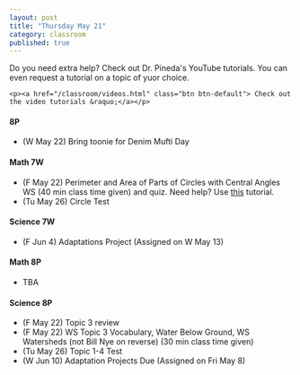```yaml
---
layout: post
title: "Thursday May 21"
category: classroom
published: true
---
```

<div class="alert alert-success" role="alert">
	<p>Do you need extra help? Check out Dr. Pineda's YouTube tutorials. You can even request a tutorial on a topic of yuor choice.</p>

    <p><a href="/classroom/videos.html" class="btn btn-default"> Check out the video tutorials &raquo;</a></p>
</div>

#### 8P
* (W May 22) Bring toonie for Denim Mufti Day

#### Math 7W
* (F May 22) Perimeter and Area of Parts of Circles with Central Angles WS (40 min class time given) and quiz. Need help? Use <a href="https://youtu.be/bC1wMnN7jSU">this</a> tutorial.
* (Tu May 26) Circle Test

#### Science 7W
* (F Jun 4) Adaptations Project (Assigned on W May 13)

#### Math 8P
* TBA

#### Science 8P
* (F May 22) Topic 3 review
* (F May 22) WS Topic 3 Vocabulary, Water Below Ground, WS Watersheds (not Bill Nye on reverse) (30 min class time given)
* (Tu May 26) Topic 1-4 Test
* (W Jun 10) Adaptation Projects Due (Assigned on Fri May 8)
